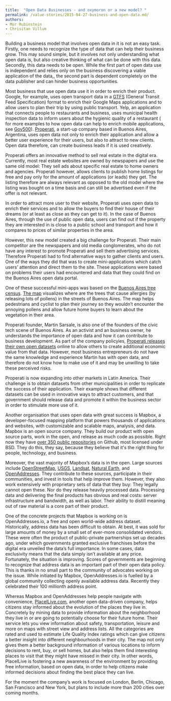 ```yaml
---
title:  "Open Data Businesses - and oxymoron or a new model? "
permalink: /value-stories/2015-04-27-business-and-open-data.md/
authors: 
- Mor Rubinstein
- Chrisitan Villum
---
```


Building a business model that involves open data in it is not an easy task. Firstly, one needs to recognize the type of data that can help their business grow. This may sound simple, but it involves not only understanding what open data is, but also creative thinking of what can be done with this data. Secondly, this data needs to be open. While the first part of open data use is independent and relies only on the business discovering a viable application of the data,, the second part is dependent completely on the data publisher and can hinder business opportunities. 

Most business that use open data use it in order to enrich their product. Google, for example, uses open transport data in a [GTFS](http://en.wikipedia.org/wiki/General_Transit_Feed_Specification) (General Transit Feed Specification) format to enrich their Google Maps applications and to allow users to plan their trip by using public transport. Yelp, an application that connects people to restaurants and business, uses municipal health inspection data to inform users about the hygienic  quality of a restaurant ( for more examples to how open data can help to enrich mobile applications, see [Gov500](http://www.opendata500.com)). [Properati](http://properati.com), a start-up company based in Buenos Aires, Argentina, uses open data not only to enrich their application and allow a better user experience for their users, but also to  attract to new clients. Open data therefore, can create business leads if it is used creatively. 

Properati offers an innovative method to sell real estate in the digital era. Currently, most real estate websites are owned by newspapers and use the same old model: They sell ads about specific real estate to home owners and agencies. Properati however, allows clients to publish home listings for free and pay only for the amount of applications (or leads) they get. The listing therefore are always relevant as opposed to the old model where the listing was bought on a time basis and can still be advertised even if the offer is not relevant. 

In order to attract more user to their website, Properati uses open data to enrich their services and to allow the buyers to find their house of their dreams (or at least as close as they can get to it). In the case of Buenos Aires, through the use of public open data, users can find out if the property they are interested in is close to a public school and transport and how it compares to prices of similar properties in the area. 

However, this new model created a big challenge for Properati. Their main competitor are the newspapers and old media conglomerates, who do not have any interest to promote Properati and sell them advertising services. Therefore Properati had to find alternative ways to gather clients and users. One of the ways they did that was to create mini-applications which catch users’ attention and direct them to the site. These applications were based on problems their users had encountered and data that they could find on the Buenos Aires open data portal. 

One of these successful mini-apps was based on the [Buenos Aires tree census](http://data.buenosaires.gob.ar/dataset/censo-arbolado). [The map](https://properati-blog.s3-us-west-2.amazonaws.com/AR/platanos/platanos.html?z=13&coords=-34.60982870255729,-58.44108581542969) visualizes where are the trees that cause allergies (by releasing lots of pollens) in the streets of Buenos Aires. The map helps pedestrians and cyclist to plan their journey so they wouldn’t encounter the annoying pollens and allow future home buyers to learn about the vegetation in their area. 

Properati founder, Martin Sarsale, is also one of the founders of the civic tech scene of Buenos Aires. As an activist and an business owner, he understands the importance of open data and how it can contribute to business development. As part of the company policyies, [Properati releases their own open datasets](http://www.properati.com.ar/data) online to allow others to create additional economic value from that data. However, most business entrepreneurs do not have the same knowledge and experience Martin has with open data, and therefore do not know how to make use of it and may be unwilling to take these perceived risks.


Properati is now expanding into other markets in Latin America. Their challenge is to obtain datasets from other municipalities in order to replicate the success of their application. Their example shows that different datasets can be used in innovative ways to attract customers, and that government should release data and promote it within the business sector in order to stimulate more use of it. 

Another organisation that uses open data with great success is Mapbox, a developer-focused mapping platform that powers thousands of applications and websites, with customizable and scalable maps, analysis, and data. Mapbox is an open source company. They build our product with open source parts, work in the open, and release as much code as possible. Right now they have [over 350 public repositories](https://github.com/mapbox) on Github, most licensed under BSD. They do this, they say, because they believe that it's the right thing for people, technology, and business.

Moreover, the vast majority of Mapbox’s data is in the open. Large sources include [OpenStreetMap](http://www.openstreetmap.org/), [USGS](http://www.usgs.gov/), [Landsat](http://landsat.usgs.gov/), [Natural Earth](http://www.naturalearthdata.com/), and [OpenAddresses](http://openaddresses.io/). They contribute to these sources, participate in their communities, and invest in tools that help improve them.
However, they also work extensively with proprietary sets of data that they buy: They legally cannot open these. Nor do they release heavily processed data. Processing data and delivering the final products has obvious and real costs: server infrastructure and bandwidth, as well as labor. Their ability to distill meaning out of raw material is a core part of their product.

One of the concrete projects that Mapbox is working on is OpenAddresses.io, a free and open world-wide address dataset. Historically, address data has been difficult to obtain. At best, it was sold for large amounts of money by a small set of ever-more consolidated vendors. These were often the product of public-private partnerships set up decades ago, under which governments granted exclusive franchises before the digital era unveiled the data’s full importance. In some cases, data exclusivity means that the data simply isn’t available at any price.
Fortunately, the situation is improving. Scores of governments are beginning to recognize that address data is an important part of their open data policy. This is thanks in no small part to the community of advocates working on the issue. While initiated by Mapbox, OpenAddresses.io is fuelled by a global community collecting openly available address data. Recently they celebrated their 100 millionth address point.

Whereas Mapbox and OpenAddresses help people navigate with convenience, [PlaceILive.com](http://placeilive.com/), another open data-driven company, helps citizens stay informed about the evolution of the places they live in. Concretely by mining data to provide information about the neighborhood they live in or are going to potentially choose for their future home. Their service lets you view information about safety, transportation, leisure and more on maps with street view and address lists. All the categories are rated and used to estimate Life Quality Index ratings which can give citizens a better insight into different neighbourhoods in their city. The map not only gives them a better background information of various locations to inform decisions to rent, buy, or sell homes, but also helps them find interesting places to visit that they might have missed in their city. In other words, PlaceILive is fostering a new awareness of the environment by providing free information, based on open data, in order to help citizens make informed decisions about finding the best place they can live.

For the moment the company’s work is focused on London, Berlin, Chicago, San Francisco and New York, but plans to include more than 200 cities over coming months.
